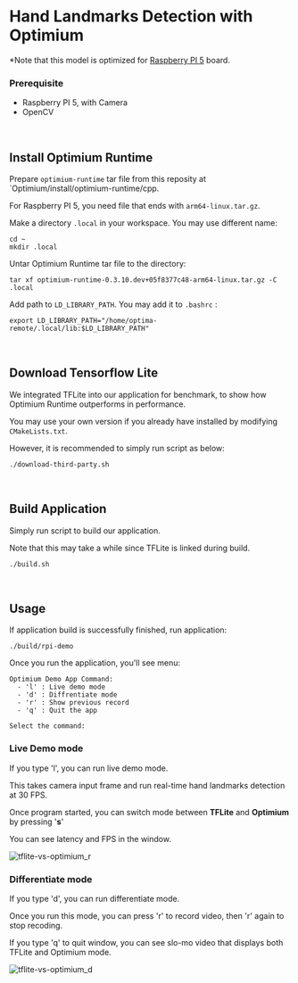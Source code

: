 # Hand Landmarks Detection with Optimium

*Note that this model is optimized for <u>Raspberry PI 5</u> board.

### Prerequisite
- Raspberry PI 5, with Camera
- OpenCV

<br> 

## Install Optimium Runtime

Prepare `optimium-runtime` tar file from this reposity at `Optimium/install/optimium-runtime/cpp.

For Raspberry PI 5, you need file that ends with `arm64-linux.tar.gz`.

Make a directory `.local` in your workspace. You may use different name:

```
cd ~
mkdir .local
```

Untar Optimium Runtime tar file to the directory:
```
tar xf optimium-runtime-0.3.10.dev+05f8377c48-arm64-linux.tar.gz -C .local
```

Add path to `LD_LIBRARY_PATH`. You may add it to `.bashrc` :

```
export LD_LIBRARY_PATH="/home/optima-remote/.local/lib:$LD_LIBRARY_PATH"
```

<br>

## Download Tensorflow Lite
We integrated TFLite into our application for benchmark, to show how Optimium Runtime outperforms in performance.

You may use your own version if you already have installed by modifying `CMakeLists.txt`.

However, it is recommended to simply run script as below:
```
./download-third-party.sh
```

<br>

## Build Application
Simply run script to build our application.

Note that this may take a while since TFLite is linked during build.
```
./build.sh
```

<br>

## Usage
If application build is successfully finished, run application:

```
./build/rpi-demo
```

Once you run the application, you'll see menu:
```
Optimium Demo App Command:
  - 'l' : Live demo mode
  - 'd' : Diffrentiate mode
  - 'r' : Show previous record
  - 'q' : Quit the app

Select the command:
```

### Live Demo mode
If you type 'l', you can run live demo mode. 

This takes camera input frame and run real-time hand landmarks detection at 30 FPS.

Once program started, you can switch mode between **TFLite** and **Optimium** by pressing '**s**'

You can see latency and FPS in the window.

![tflite-vs-optimium_r](https://github.com/user-attachments/assets/2c0f1f02-e605-48c6-bbb0-4fbda2618013)


### Differentiate mode
If you type 'd', you can run differentiate mode.

Once you run this mode, you can press 'r' to record video, then 'r' again to stop recoding.

If you type 'q' to quit window, you can see slo-mo video that displays both TFLite and Optimium mode.

![tflite-vs-optimium_d](https://github.com/user-attachments/assets/147475fa-ad79-42c6-ae82-6ab658890bbf)
